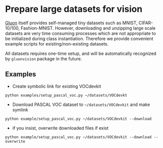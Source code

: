 # Prepare large datasets for vision
[Gluon](https://mxnet.incubator.apache.org/gluon/) itself provides self-managed
tiny datasets such as MNIST, CIFAR-10/100, Fashion-MNIST.
However, downloading and unzipping large scale datasets are very time consuming
processes which are not appropriate to be initialized during class instantiation.
Therefore we provide convenient example scripts for existing/non-existing datasets.

All datasets requires one-time setup, and will be automatically recognized by `gluonvision`
package in the future.

## Examples

- Create symbolic link for existing VOCdevkit

```
python examples/setup_pascal_voc.py ~/datasets/VOCdevkt
```
- Download PASCAL VOC dataset to `~/datasets/VOCdevkit` and make symlink

```
python example/setup_pascal_voc.py ~/datasets/VOCdevkit --download
```

- if you insist, overwrite downloaded files if exist

```
python example/setup_pascal_voc.py ~/datasets/VOCdevkit --download --overwrite
```
